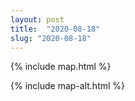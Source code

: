 ```yaml
---
layout: post
title:  "2020-08-18"
slug: "2020-08-18"
---
```

{% include map.html %}

{% include map-alt.html %}
